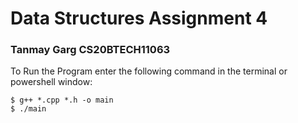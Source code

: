 # Data Structures Assignment 4
### Tanmay Garg CS20BTECH11063

To Run the Program enter the following command in the terminal or powershell window:

```
$ g++ *.cpp *.h -o main
$ ./main
```